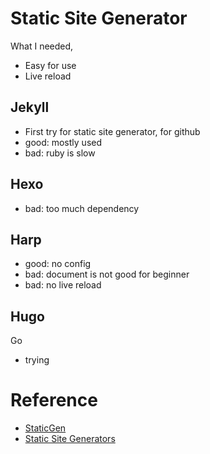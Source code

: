 
# Static Site Generator

What I needed,

* Easy for use
* Live reload

## Jekyll

* First try for static site generator, for github
* good: mostly used
* bad: ruby is slow

## Hexo

* bad: too much dependency

## Harp

* good: no config
* bad: document is not good for beginner
* bad: no live reload

## Hugo
Go

* trying


# Reference

* [StaticGen](https://www.staticgen.com/)
* [Static Site Generators](https://staticsitegenerators.net/)